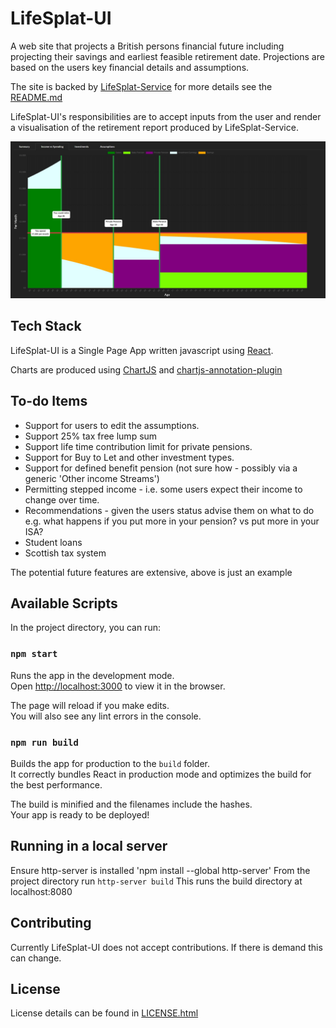 # LifeSplat-UI

A web site that projects a British persons financial future including projecting their savings and earliest feasible retirement date. 
Projections are based on the users key financial details and assumptions.

The site is backed by [LifeSplat-Service](https://github.com/n9077911/LifeSplat-Service)
 for more details see the [README.md](https://github.com/n9077911/LifeSplat-Service/blob/master/README.md)

LifeSplat-UI's responsibilities are to accept inputs from the user and render a visualisation of the retirement report produced by LifeSplat-Service.

![Example visualization](LifeSplat_chart.jpg)

## Tech Stack
LifeSplat-UI is a Single Page App written javascript using [React](https://reactjs.org/). 

Charts are produced using [ChartJS](https://www.chartjs.org/) and [chartjs-annotation-plugin](https://github.com/chartjs/chartjs-plugin-annotation)

## To-do Items

* Support for users to edit the assumptions.
* Support 25% tax free lump sum
* Support life time contribution limit for private pensions.
* Support for Buy to Let and other investment types.
* Support for defined benefit pension (not sure how - possibly via a generic 'Other income Streams')
* Permitting stepped income - i.e. some users expect their income to change over time.
* Recommendations - given the users status advise them on what to do e.g. what happens if you put more in your pension? vs put more in your ISA?
* Student loans
* Scottish tax system

The potential future features are extensive, above is just an example

## Available Scripts

In the project directory, you can run:

### `npm start`

Runs the app in the development mode.<br />
Open [http://localhost:3000](http://localhost:3000) to view it in the browser.

The page will reload if you make edits.<br />
You will also see any lint errors in the console.

### `npm run build`

Builds the app for production to the `build` folder.<br />
It correctly bundles React in production mode and optimizes the build for the best performance.

The build is minified and the filenames include the hashes.<br />
Your app is ready to be deployed!


## Running in a local server
Ensure http-server is installed 'npm install --global http-server'
From the project directory run `http-server build` 
This runs the build directory at localhost:8080


## Contributing

Currently LifeSplat-UI does not accept contributions. If there is demand this can change.

## License

License details can be found in [LICENSE.html](./LICENSE.html)